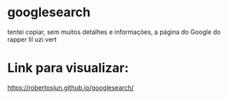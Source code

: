# googlesearch
tentei copiar, sem muitos detalhes e informações, a página do Google do rapper lil uzi vert

# Link para visualizar:

https://robertosjun.github.io/googlesearch/

